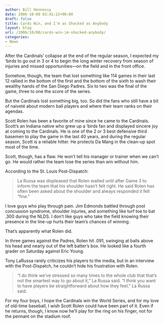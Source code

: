 ```yaml
---
author: Bill Hennessy
date: 2006-10-09 03:41:22+00:00
draft: false
title: Cards Win, and I'm as Shocked as Anybody
layout: blog
url: /2006/10/08/cards-win-im-shocked-anybody/
categories:
- News
---
```


After the Cardinals’ collapse at the end of the regular season, I expected my ‘birds to go out in 3 or 4 to begin the long winter recovery from season of injuries and missed opportunities—on the field and in the front office.

Somehow, though, the team that lost something like 114 games in their last 12 rallied in the bottom of the first and the bottom of the sixth to wash their wealthy hands of the San Diego Padres. Six to two was the final of the game, three to one the score of the series.

But the Cardinals lost something big, too. So did the fans who still have a bit of naiveté about modern ball players and where their team ranks on their agendas.

Scott Rolen has been a favorite of mine since he came to the Cardinals. Scott’s an Indiana native who grew up a ‘birds fan and displayed sincere joy at coming to the Cardinals. He is one of the 2 or 3 best defensive third basemen to play the game in the last 40 years, and during the regular season, Scott is a reliable hitter. He protects Da Mang in the clean-up spot most of the time.

Scott, though, has a flaw. He won’t tell his manager or trainer when we can’t go. He would rather the team lose the series than win without him.

According to the St. Louis Post-Dispatch:



> La Russa was displeased that Rolen waited until after Game 3 to inform the team that his shoulder hasn’t felt right. He said Rolen has often been asked about the shoulder and always responded it felt “fine.”



I love guys who play through pain. Jim Edmonds battled through post concussion syndrome, shoulder injuries, and something like turf toe to bat .300 during the NLDS. I don’t like guys who take the field knowing their presence in the line-up hurts their team’s chances of winning.

That’s apparently what Rolen did.

In three games against the Padres, Rolen hit .091, swinging at balls above his head and nearly out of the left batter’s box. He looked like a fourth grader on Saturday against Eric Young.

Tony LaRussa rarely criticizes his players to the media, but in an interview with the Post-Dispatch, he couldn’t hide his frustration with Rolen.



> “I do think we’ve stressed so many times to the whole club that that’s not the smartest way to go about it,” La Russa said. “I think you want to have players be straightforward about how they feel,” La Russa said.



For my four boys, I hope the Cardinals win the World Series, and for my love of old-time baseball, I wish Scott Rolen could have been part of it. Even if he returns, though, I know now he’ll play for the ring on his finger, not for the pennant on the stadium roof.
